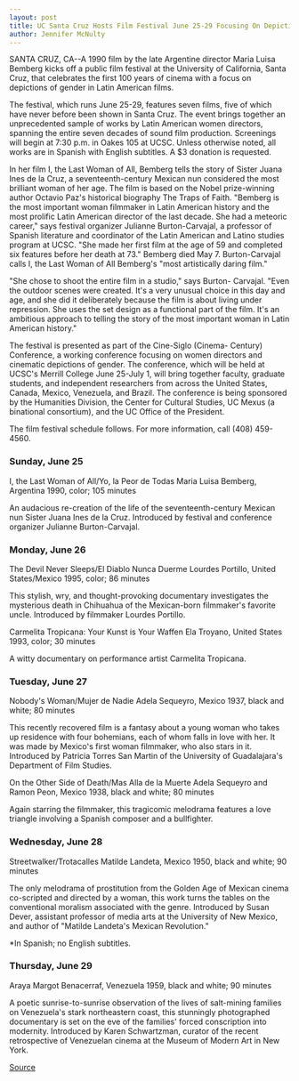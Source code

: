 ```yaml
---
layout: post
title: UC Santa Cruz Hosts Film Festival June 25-29 Focusing On Depictions Of Gender In Latin American Films
author: Jennifer McNulty
---
```


SANTA CRUZ, CA--A 1990 film by the late Argentine director Maria  Luisa Bemberg kicks off a public film festival at the University of  California, Santa Cruz, that celebrates the first 100 years of cinema  with a focus on depictions of gender in Latin American films.

The festival, which runs June 25-29, features seven films,  five of which have never before been shown in Santa Cruz. The event  brings together an unprecedented sample of works by Latin American  women directors, spanning the entire seven decades of sound film  production. Screenings will begin at 7:30 p.m. in Oakes 105 at UCSC.  Unless otherwise noted, all works are in Spanish with English  subtitles. A $3 donation is requested.

In her film I, the Last Woman of All, Bemberg tells the story of  Sister Juana Ines de la Cruz, a seventeenth-century Mexican nun  considered the most brilliant woman of her age. The film is based on  the Nobel prize-winning author Octavio Paz's historical biography  The Traps of Faith. "Bemberg is the most important woman  filmmaker in Latin American history and the most prolific Latin  American director of the last decade. She had a meteoric career,"  says festival organizer Julianne Burton-Carvajal, a professor of  Spanish literature and coordinator of the Latin American and Latino  studies program at UCSC. "She made her first film at the age of 59  and completed six features before her death at 73." Bemberg died  May 7. Burton-Carvajal calls I, the Last Woman of All Bemberg's  "most artistically daring film."

"She chose to shoot the entire film in a studio," says Burton- Carvajal. "Even the outdoor scenes were created. It's a very unusual  choice in this day and age, and she did it deliberately because the  film is about living under repression. She uses the set design as a  functional part of the film. It's an ambitious approach to telling the  story of the most important woman in Latin American history."

The festival is presented as part of the Cine-Siglo (Cinema- Century) Conference, a working conference focusing on women  directors and cinematic depictions of gender. The conference, which  will be held at UCSC's Merrill College June 25-July 1, will bring  together faculty, graduate students, and independent researchers  from across the United States, Canada, Mexico, Venezuela, and  Brazil. The conference is being sponsored by the Humanities  Division, the Center for Cultural Studies, UC Mexus (a binational  consortium), and the UC Office of the President.

The film festival schedule follows. For more information, call  (408) 459-4560.

### Sunday, June 25

I, the Last Woman of All/Yo, la Peor de Todas  Maria Luisa Bemberg, Argentina 1990, color; 105 minutes

An audacious re-creation of the life of the seventeenth-century  Mexican nun Sister Juana Ines de la Cruz. Introduced by festival and  conference organizer Julianne Burton-Carvajal.

### Monday, June 26

The Devil Never Sleeps/El Diablo Nunca Duerme Lourdes Portillo, United States/Mexico 1995, color; 86 minutes

This stylish, wry, and thought-provoking documentary investigates  the mysterious death in Chihuahua of the Mexican-born filmmaker's  favorite uncle. Introduced by filmmaker Lourdes Portillo.

Carmelita Tropicana: Your Kunst is Your Waffen Ela Troyano, United States 1993, color; 30 minutes

A witty documentary on performance artist Carmelita Tropicana.

### Tuesday, June 27

Nobody's Woman/Mujer de Nadie Adela Sequeyro, Mexico 1937, black and white; 80 minutes

This recently recovered film is a fantasy about a young woman who  takes up residence with four bohemians, each of whom falls in love  with her. It was made by Mexico's first woman filmmaker, who also  stars in it. Introduced by Patricia Torres San Martin of the  University of Guadalajara's Department of Film Studies.

On the Other Side of Death/Mas Alla de la Muerte Adela Sequeyro and Ramon Peon, Mexico 1938, black and white; 80 minutes

Again starring the filmmaker, this tragicomic melodrama features a  love triangle involving a Spanish composer and a bullfighter.

### Wednesday, June 28 

Streetwalker/Trotacalles Matilde Landeta, Mexico 1950, black and white; 90 minutes

The only melodrama of prostitution from the Golden Age of Mexican  cinema co-scripted and directed by a woman, this work turns the  tables on the conventional moralism associated with the genre.  Introduced by Susan Dever, assistant professor of media arts at the  University of New Mexico, and author of "Matilde Landeta's Mexican  Revolution."

*In Spanish; no English subtitles.

### Thursday, June 29

Araya Margot Benacerraf, Venezuela 1959, black and white; 90 minutes

A poetic sunrise-to-sunrise observation of the lives of salt-mining  families on Venezuela's stark northeastern coast, this stunningly  photographed documentary is set on the eve of the families' forced  conscription into modernity. Introduced by Karen Schwartzman,  curator of the recent retrospective of Venezuelan cinema at the  Museum of Modern Art in New York.

[Source](http://www1.ucsc.edu/news_events/press_releases/archive/94-95/06-95/060695-UCSC_hosts_Latin_Am.html "Permalink to 060695-UCSC_hosts_Latin_Am")
